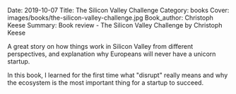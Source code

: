 Date: 2019-10-07
Title: The Silicon Valley Challenge
Category: books
Cover: images/books/the-silicon-valley-challenge.jpg
Book_author: Christoph Keese
Summary: Book review - The Silicon Valley Challenge by Christoph Keese

A great story on how things work in Silicon Valley from different perspectives, and explanation why Europeans will never have a unicorn startup.

In this book, I learned for the first time what "disrupt" really means and why the ecosystem is the most important thing for a startup to succeed.